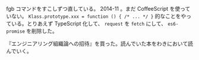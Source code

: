fgb コマンドをすこしずつ直している。 2014-11 。まだ CoffeeScript を使っていない。 `Klass.prototype.xxx = function () { /* ... */ }` 的なことをやっている。とりあえず TypeScript 化して、 `request` を `fetch` にして、 `es6-promise` を削除した。

『エンジニアリング組織論への招待』を買った。読んでいた本をわきにおいて読んでいく。
